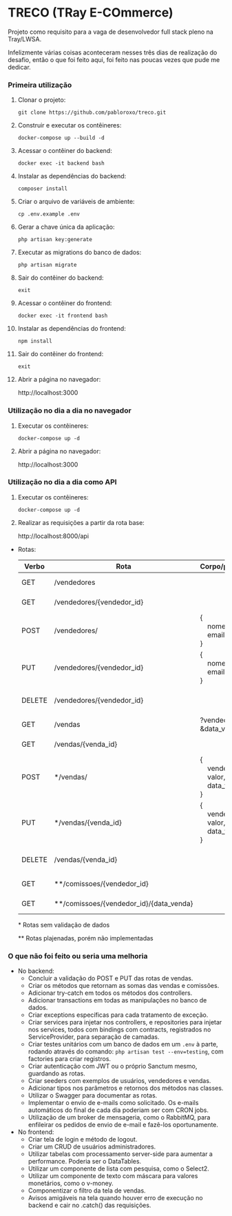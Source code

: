 # TRECO (TRay E-COmmerce)

Projeto como requisito para a vaga de desenvolvedor full stack pleno na Tray/LWSA.

Infelizmente várias coisas aconteceram nesses três dias de realização do desafio, então o que foi feito aqui, foi feito nas poucas vezes que pude me dedicar.

### Primeira utilização

1. Clonar o projeto:

    ```git clone https://github.com/pabloroxo/treco.git```

2. Construir e executar os contêineres:

    ```docker-compose up --build -d```

3. Acessar o contêiner do backend:

    ```docker exec -it backend bash```

4. Instalar as dependências do backend:

    ```composer install```

5. Criar o arquivo de variáveis de ambiente:

    ```cp .env.example .env```

6. Gerar a chave única da aplicação:

    ```php artisan key:generate```

7. Executar as migrations do banco de dados:

    ```php artisan migrate```

8. Sair do contêiner do backend:

    ```exit```

9. Acessar o contêiner do frontend:

    ```docker exec -it frontend bash```

10. Instalar as dependências do frontend:

    ```npm install```

11. Sair do contêiner do frontend:

    ```exit```

12. Abrir a página no navegador:

    http://localhost:3000


### Utilização no dia a dia no navegador

1. Executar os contêineres:

    ```docker-compose up -d```

2. Abrir a página no navegador:

    http://localhost:3000

### Utilização no dia a dia como API

1. Executar os contêineres:

    ```docker-compose up -d```

2. Realizar as requisições a partir da rota base:

    http://localhost:8000/api

- Rotas:

    | Verbo  | Rota                                   | Corpo/parâmetros                                                                                                       | Retorno              |
    | -      |-                                       |-                                                                                                                       | -                    |
    | GET    | /vendedores                            |                                                                                                                        | Array de vendedores  |
    | GET    | /vendedores/{vendedor_id}              |                                                                                                                        | Objeto do vendedor   |
    | POST   | /vendedores/                           | {<br>&nbsp;&nbsp;&nbsp;&nbsp;nome,<br>&nbsp;&nbsp;&nbsp;&nbsp;email<br>}                                               | Objeto do vendedor   |
    | PUT    | /vendedores/{vendedor_id}              | {<br>&nbsp;&nbsp;&nbsp;&nbsp;nome,<br>&nbsp;&nbsp;&nbsp;&nbsp;email<br>}                                               | Objeto do vendedor   |
    | DELETE | /vendedores/{vendedor_id}              |                                                                                                                        | Booleano da exclusão |
    | GET    | /vendas                                | ?vendedor_id=<br>&data_venda=                                                                                          | Array de vendas      |
    | GET    | /vendas/{venda_id}                     |                                                                                                                        | Objeto da venda      |
    | POST   | */vendas/                               | {<br>&nbsp;&nbsp;&nbsp;&nbsp;vendedor_id,<br>&nbsp;&nbsp;&nbsp;&nbsp;valor,<br>&nbsp;&nbsp;&nbsp;&nbsp;data_venda<br>} | Objeto da venda      |
    | PUT    | */vendas/{venda_id}                     | {<br>&nbsp;&nbsp;&nbsp;&nbsp;vendedor_id,<br>&nbsp;&nbsp;&nbsp;&nbsp;valor,<br>&nbsp;&nbsp;&nbsp;&nbsp;data_venda<br>} | Objeto da venda      |
    | DELETE | /vendas/{venda_id}                     |                                                                                                                        | Booleano da exclusão |
    | GET    | **/comissoes/{vendedor_id}              |                                                                                                                        | Objeto das comissões |
    | GET    | **/comissoes/{vendedor_id}/{data_venda} |                                                                                                                        | Objeto das comissões |

    \* Rotas sem validação de dados

    \*\* Rotas plajenadas, porém não implementadas

### O que não foi feito ou seria uma melhoria

  - No backend:
    - Concluir a validação do POST e PUT das rotas de vendas.
    - Criar os métodos que retornam as somas das vendas e comissões.
    - Adicionar try-catch em todos os métodos dos controllers.
    - Adicionar transactions em todas as manipulações no banco de dados.
    - Criar exceptions específicas para cada tratamento de exceção.
    - Criar services para injetar nos controllers, e repositories para injetar nos services, todos com bindings com contracts, registrados no ServiceProvider, para separação de camadas.
    - Criar testes unitários com um banco de dados em um ```.env``` à parte, rodando através do comando: ```php artisan test --env=testing```, com factories para criar registros.
    - Criar autenticação com JWT ou o próprio Sanctum mesmo, guardando as rotas.
    - Criar seeders com exemplos de usuários, vendedores e vendas.
    - Adicionar tipos nos parâmetros e retornos dos métodos nas classes.
    - Utilizar o Swagger para documentar as rotas.
    - Implementar o envio de e-mails como solicitado. Os e-mails automáticos do final de cada dia poderiam ser com CRON jobs.
    - Utilização de um broker de mensageria, como o RabbitMQ, para enfileirar os pedidos de envio de e-mail e fazê-los oportunamente.
  - No frontend:
    - Criar tela de login e método de logout.
    - Criar um CRUD de usuários administradores.
    - Utilizar tabelas com processamento server-side para aumentar a performance. Poderia ser o DataTables.
    - Utilizar um componente de lista com pesquisa, como o Select2.
    - Utilizar um componente de texto com máscara para valores monetários, como o v-money.
    - Componentizar o filtro da tela de vendas.
    - Avisos amigáveis na tela quando houver erro de execução no backend e cair no .catch() das requisições.